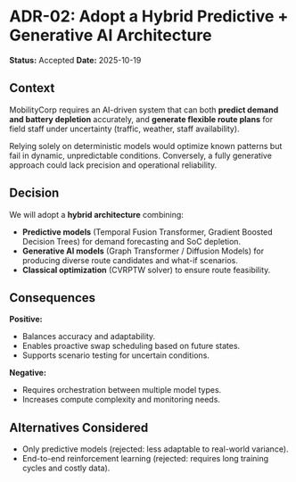 # ADR-02: Adopt a Hybrid Predictive + Generative AI Architecture

**Status:** Accepted
**Date:** 2025-10-19

## Context
MobilityCorp requires an AI-driven system that can both **predict demand and battery depletion** accurately, and **generate flexible route plans** for field staff under uncertainty (traffic, weather, staff availability).

Relying solely on deterministic models would optimize known patterns but fail in dynamic, unpredictable conditions. Conversely, a fully generative approach could lack precision and operational reliability.

## Decision
We will adopt a **hybrid architecture** combining:
- **Predictive models** (Temporal Fusion Transformer, Gradient Boosted Decision Trees) for demand forecasting and SoC depletion.
- **Generative AI models** (Graph Transformer / Diffusion Models) for producing diverse route candidates and what-if scenarios.
- **Classical optimization** (CVRPTW solver) to ensure route feasibility.

## Consequences
**Positive:**
- Balances accuracy and adaptability.
- Enables proactive swap scheduling based on future states.
- Supports scenario testing for uncertain conditions.

**Negative:**
- Requires orchestration between multiple model types.
- Increases compute complexity and monitoring needs.

## Alternatives Considered
- Only predictive models (rejected: less adaptable to real-world variance).
- End-to-end reinforcement learning (rejected: requires long training cycles and costly data).
